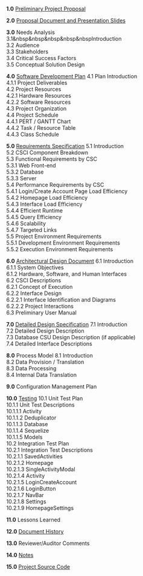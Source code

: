 **1.0**  [Preliminary Project Proposal](https://github.com/joshsoriano/bored-and-broke/blob/master/documents/project%20proposal/Proposal.md)

**2.0**  [Proposal Document and Presentation Slides]()

**3.0**  Needs Analysis  
3.1&nbsp&nbsp&nbsp&nbsp&nbspIntroduction  
3.2     Audience  
3.3     Stakeholders  
3.4     Critical Success Factors  
3.5     Conceptual Solution Design  

**4.0**  [Software Development Plan](https://github.com/joshsoriano/bored-and-broke/blob/master/documents/software%20development%20plan/software_development_plan.md)
4.1     Plan Introduction  
4.1.1   Project Deliverables  
4.2     Project Resources  
4.2.1   Hardware Resources  
4.2.2   Software Resources  
4.3     Project Organization  
4.4     Project Schedule  
4.4.1   PERT / GANTT Chart  
4.4.2   Task / Resource Table  
4.4.3   Class Schedule  

**5.0**  [Requirements Specification](https://github.com/joshsoriano/bored-and-broke/blob/master/documents/requirement%20specifications/requirement_specifications_document.md)
5.1     Introduction  
5.2     CSCI Component Breakdown  
5.3     Functional Requirements by CSC  
5.3.1   Web Front-end  
5.3.2   Database  
5.3.3   Server  
5.4     Performance Requirements by CSC  
5.4.1   Login/Create Account Page Load Efficiency  
5.4.2   Homepage Load Efficiency  
5.4.3   Interface Load Efficiency  
5.4.4   Efficient Runtime  
5.4.5   Query Efficiency  
5.4.6   Scalability  
5.4.7   Targeted Links  
5.5     Project Environment Requirements  
5.5.1   Development Environment Requirements  
5.5.2   Execution Environment Requirements  

**6.0**  [Architectural Design Document](https://github.com/joshsoriano/bored-and-broke/blob/master/documents/software%20design%20description/software_design_description_document.md)
6.1     Introduction  
6.1.1   System Objectives  
6.1.2   Hardware, Software, and Human Interfaces  
6.2     CSCI Descriptions  
6.2.1   Concept of Execution  
6.2.2   Interface Design  
6.2.2.1 Interface Identification and Diagrams  
6.2.2.2 Project Interactions  
6.3     Preliminary User Manual  

**7.0**  [Detailed Design Specification](https://github.com/joshsoriano/bored-and-broke/blob/master/documents/software%20design%20description/software_design_description_document.md)
7.1     Introduction  
7.2     Detailed Design Description  
7.3     Database CSU Design Description (if applicable)  
7.4     Detailed Interface Descriptions  

**8.0**  Process Model
8.1     Introduction  
8.2     Data Provision / Translation  
8.3     Data Processing  
8.4     Internal Data Translation  

**9.0**  Configuration Management Plan

**10.0** [Testing](https://github.com/joshsoriano/bored-and-broke/blob/master/documents/test%20plan%20document/test_plan_document.md)
10.1     Unit Test Plan  
10.1.1   Unit Test Descriptions  
10.1.1.1 Activity  
10.1.1.2 Deduplicator  
10.1.1.3 Database  
10.1.1.4 Sequelize  
10.1.1.5 Models  
10.2     Integration Test Plan  
10.2.1   Integration Test Descriptions  
10.2.1.1 SavedActivities  
10.2.1.2 Homepage  
10.2.1.3 SingleActivityModal  
10.2.1.4 Activity  
10.2.1.5 LoginCreateAccount  
10.2.1.6 LoginButton  
10.2.1.7 NavBar  
10.2.1.8 Settings  
10.2.1.9 HomepageSettings  

**11.0**  Lessons Learned

**12.0**  [Document History](https://github.com/joshsoriano/bored-and-broke/commits/master)

**13.0**  Reviewer/Auditor Comments

**14.0**  [Notes](https://github.com/joshsoriano/bored-and-broke/tree/master/documents/notes)

**15.0**  [Project Source Code](https://github.com/joshsoriano/bored-and-broke)
